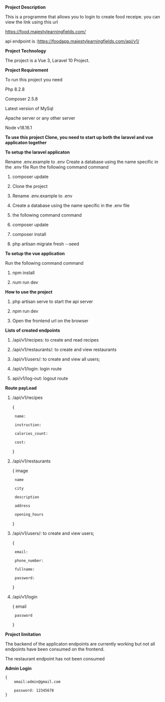
**Project Description**

This is a programme that allows you to login to create food receipe. you can view the link using this url


https://food.majestylearningfields.com/

api endpoint is :https://foodapp.majestylearningfields.com/api/v1/



**Project Technology**

The project is a Vue 3, Laravel 10 Project.


**Project Requirement**

To run this project you need

Php 8.2.8

Composer 2.5.8

Latest version of MySql

Apache server or any other server

Node v18.16.1

**To use this project Clone, you need to  start up both the laravel and vue applicaton together**


**To setup the laravel applicaton**

Rename .env.example to .env Create a database using the name specific in the .env file Run the following command command

1. composer update

2. Clone the project

3. Rename .env.example to .env

4. Create a database using the name specific in the .env file

5.  the following command command

6. composer update

7. composer install

8. php artisan migrate fresh --seed


**To setup the vue application**

Run the following command command

1. npm install

2. num run dev


**How to use the project**

1. php artisan serve to start the api server

2. npm run dev

3. Open the frontend url on the browser


**Lists of created endpoints**


1. /api/v1/recipes: to create and read recipes


2. /api/v1/restaurants/: to create and view restaurants


3. /api/v1/users/: to create and view  all users;

4. /api/v1/login: login route

5. api/v1/log-out: logout route

**Route payLoad**

1. /api/v1/recipes 

    {

        name:

        instruction:

        calories_count:

        cost:
    }


2. /api/v1/restaurants
   
    {
        image

        name

        city

        description

        address

        opening_hours
    }

3. /api/v1/users/: to create and view users;

    
    {

        email:

        phone_number:

        fullname:

        password:
    }

4. /api/v1/login

    {
        email

        password
    }

**Project limitation**

The backend of the applicaton endpoints are currently working but not all endpoints have been consumed on the frontend.

The restaurant endpoint has not been consumed

**Admin Login**

    {
        email:admin@gmail.com

        password: 12345678
    }
